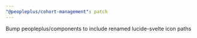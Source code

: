 ```yaml
---
"@peopleplus/cohort-management": patch
---
```


Bump peopleplus/components to include renamed lucide-svelte icon paths